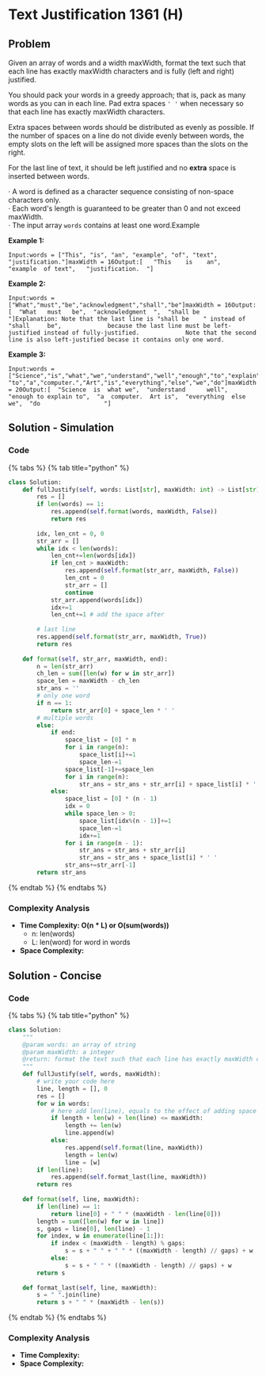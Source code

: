 # Text Justification 1361 \(H\)

## Problem

Given an array of words and a width maxWidth, format the text such that each line has exactly maxWidth characters and is fully \(left and right\) justified.

You should pack your words in a greedy approach; that is, pack as many words as you can in each line. Pad extra spaces `' '` when necessary so that each line has exactly maxWidth characters.

Extra spaces between words should be distributed as evenly as possible. If the number of spaces on a line do not divide evenly between words, the empty slots on the left will be assigned more spaces than the slots on the right.

For the last line of text, it should be left justified and no **extra** space is inserted between words.

· A word is defined as a character sequence consisting of non-space characters only.  
· Each word's length is guaranteed to be greater than 0 and not exceed maxWidth.  
· The input array `words` contains at least one word.Example

**Example 1:**

```text
Input:words = ["This", "is", "an", "example", "of", "text", "justification."]maxWidth = 16Output:[   "This    is    an",   "example  of text",   "justification.  "]
```

**Example 2:**

```text
Input:words = ["What","must","be","acknowledgment","shall","be"]maxWidth = 16Output:[  "What   must   be",  "acknowledgment  ",  "shall be        "]Explanation: Note that the last line is "shall be    " instead of "shall     be",             because the last line must be left-justified instead of fully-justified.             Note that the second line is also left-justified becase it contains only one word.
```

**Example 3:**

```text
Input:words = ["Science","is","what","we","understand","well","enough","to","explain",         "to","a","computer.","Art","is","everything","else","we","do"]maxWidth = 20Output:[  "Science  is  what we",  "understand      well",  "enough to explain to",  "a  computer.  Art is",  "everything  else  we",  "do                  "]
```

## Solution - Simulation

### Code

{% tabs %}
{% tab title="python" %}
```python
class Solution:
    def fullJustify(self, words: List[str], maxWidth: int) -> List[str]:
        res = []
        if len(words) == 1:
            res.append(self.format(words, maxWidth, False))
            return res
        
        idx, len_cnt = 0, 0
        str_arr = []
        while idx < len(words):
            len_cnt+=len(words[idx])
            if len_cnt > maxWidth:
                res.append(self.format(str_arr, maxWidth, False))
                len_cnt = 0
                str_arr = []
                continue
            str_arr.append(words[idx])
            idx+=1
            len_cnt+=1 # add the space after
        
        # last line
        res.append(self.format(str_arr, maxWidth, True))
        return res
    
    def format(self, str_arr, maxWidth, end):
        n = len(str_arr)
        ch_len = sum([len(w) for w in str_arr])
        space_len = maxWidth - ch_len
        str_ans = ''
        # only one word
        if n == 1:
            return str_arr[0] + space_len * ' '
        # multiple words
        else:
            if end:
                space_list = [0] * n
                for i in range(n):
                    space_list[i]+=1
                    space_len-=1
                space_list[-1]+=space_len
                for i in range(n):
                    str_ans = str_ans + str_arr[i] + space_list[i] * ' '
            else:
                space_list = [0] * (n - 1)
                idx = 0
                while space_len > 0:
                    space_list[idx%(n - 1)]+=1
                    space_len-=1
                    idx+=1
                for i in range(n - 1):
                    str_ans = str_ans + str_arr[i] 
                    str_ans = str_ans + space_list[i] * ' '
                str_ans+=str_arr[-1]
        return str_ans
```
{% endtab %}
{% endtabs %}

### Complexity Analysis

* **Time Complexity: O\(n \* L\) or O\(sum\(words\)\)**
  * n: len\(words\)
  * L: len\(word\) for word in words
* **Space Complexity:**

## Solution - Concise 

### Code

{% tabs %}
{% tab title="python" %}
```python
class Solution:
    """
    @param words: an array of string
    @param maxWidth: a integer
    @return: format the text such that each line has exactly maxWidth characters and is fully
    """
    def fullJustify(self, words, maxWidth):
        # write your code here
        line, length = [], 0
        res = []
        for w in words:
            # here add len(line), equals to the effect of adding space
            if length + len(w) + len(line) <= maxWidth:
                length += len(w)
                line.append(w)
            else:
                res.append(self.format(line, maxWidth))
                length = len(w)
                line = [w]
        if len(line):
            res.append(self.format_last(line, maxWidth))
        return res
    
    def format(self, line, maxWidth):
        if len(line) == 1:
            return line[0] + " " * (maxWidth - len(line[0]))
        length = sum([len(w) for w in line])
        s, gaps = line[0], len(line) - 1
        for index, w in enumerate(line[1:]):
            if index < (maxWidth - length) % gaps:
                s = s + " " + " " * ((maxWidth - length) // gaps) + w
            else:
                s = s + " " * ((maxWidth - length) // gaps) + w
        return s
    
    def format_last(self, line, maxWidth):
        s = " ".join(line)
        return s + " " * (maxWidth - len(s))
```
{% endtab %}
{% endtabs %}

### Complexity Analysis

* **Time Complexity:**
* **Space Complexity:**

